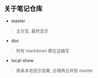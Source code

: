 ## 关于笔记仓库

- master

> 主分支, 最终显示

- doc

> 所有 markdown 都在这编写

- local-show

> 用来本地显示效果, 合理再合并到 master
